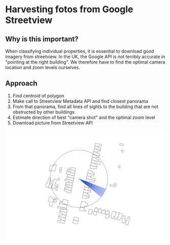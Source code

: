 Harvesting fotos from Google Streetview
===========================

Why is this important?
---------------------

When classifying individual properties, it is essential to download good imagery from streetview. In the UK, the Google API is not terribly accurate in "pointing at the right building". We therefore have to find the optimal camera location and zoom levels ourselves. 


## Approach

1. Find centroid of polygon
2. Make call to Streetview Metadata API and find closest panorama
3. From that panorama, find all lines of sights to the building that are not obstructed by other buildings
4. Estimate direction of best "camera shot" and the optimal zoom level
5. Download picture from Streetview API

![fan](fan.png)
